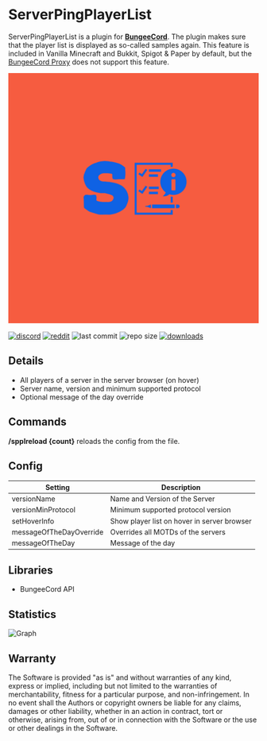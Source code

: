 # ServerPingPlayerList

ServerPingPlayerList is a plugin for **[BungeeCord](https://github.com/SpigotMC/BungeeCord)**. The plugin makes sure that
the player list is displayed as so-called samples again. This feature is included in Vanilla Minecraft and Bukkit,
Spigot & Paper by default, but the [BungeeCord Proxy](https://github.com/SpigotMC/BungeeCord) does not support this
feature.

![logo](https://github.com/zeroBzeroT/ServerPingPlayerList/blob/master/logo.jpg?raw=true)

[![discord](https://img.shields.io/discord/895546064260718622?logo=discord)](https://discord.0b0t.org)
[![reddit](https://img.shields.io/reddit/subreddit-subscribers/0b0t)](https://old.reddit.com/r/0b0t/)
![last commit](https://img.shields.io/github/last-commit/zeroBzeroT/ServerPingPlayerList)
![repo size](https://img.shields.io/github/languages/code-size/zeroBzeroT/ServerPingPlayerList.svg?label=repo%20size)
[![downloads](https://img.shields.io/github/downloads/zeroBzeroT/ServerPingPlayerList/total)](https://github.com/zeroBzeroT/ServerPingPlayerList/releases)

## Details

- All players of a server in the server browser (on hover)
- Server name, version and minimum supported protocol
- Optional message of the day override

## Commands

**/spplreload {count}** reloads the config from the file.

## Config

| Setting                 | Description                                 |
|-------------------------|---------------------------------------------|
| versionName             | Name and Version of the Server              |
| versionMinProtocol      | Minimum supported protocol version          |
| setHoverInfo            | Show player list on hover in server browser |
| messageOfTheDayOverride | Overrides all MOTDs of the servers          |
| messageOfTheDay         | Message of the day                          |

## Libraries

- BungeeCord API

## Statistics

![Graph](https://bstats.org/signatures/bungeecord/0b0t_ServerListListener.svg)

## Warranty

The Software is provided "as is" and without warranties of any kind, express
or implied, including but not limited to the warranties of merchantability,
fitness for a particular purpose, and non-infringement. In no event shall the
Authors or copyright owners be liable for any claims, damages or other
liability, whether in an action in contract, tort or otherwise, arising from,
out of or in connection with the Software or the use or other dealings in the
Software.
